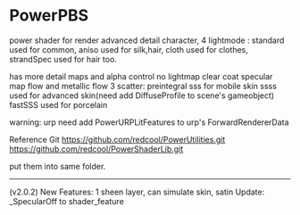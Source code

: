 # PowerPBS
power shader for render advanced detail character,
4 lightmode :
    standard used for common,
    aniso used for silk,hair,
    cloth used for clothes,
    strandSpec used for hair too.

has more detail maps and alpha control
no lightmap
clear coat
specular map flow and metallic flow
3 scatter:
    preintegral sss for mobile skin
    ssss used for advanced skin(need add DiffuseProfile to scene's gameobject)
    fastSSS used for porcelain


warning: 
urp need add PowerURPLitFeatures to urp's ForwardRendererData



Reference Git
https://github.com/redcool/PowerUtilities.git
https://github.com/redcool/PowerShaderLib.git

put them into same folder.

-----------------------------------------------
(v2.0.2)
New Features:
    1 sheen layer, can simulate skin, satin
Update:
    _SpecularOff to shader_feature
